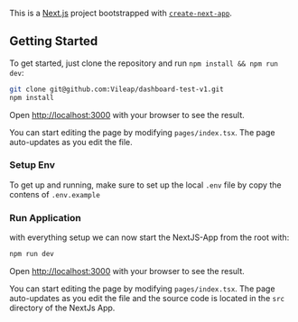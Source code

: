 This is a [Next.js](https://nextjs.org/) project bootstrapped with [`create-next-app`](https://github.com/vercel/next.js/tree/canary/packages/create-next-app).

## Getting Started

To get started, just clone the repository and run `npm install && npm run dev`:

```bash
git clone git@github.com:Vileap/dashboard-test-v1.git
npm install
```

Open [http://localhost:3000](http://localhost:3000) with your browser to see the result.

You can start editing the page by modifying `pages/index.tsx`. The page auto-updates as you edit the file.

### Setup Env

To get up and running, make sure to set up the local `.env` file by copy the contens of `.env.example`

### Run Application

with everything setup we can now start the NextJS-App from the root with:

```bash
npm run dev
```

Open [http://localhost:3000](http://localhost:3000) with your browser to see the result.

You can start editing the page by modifying `pages/index.tsx`. The page auto-updates as you edit the file and the source code is located in the `src` directory of the NextJs App.
